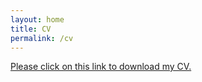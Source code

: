 ```yaml
---
layout: home
title: CV
permalink: /cv
---
```


<a href="/assets/cv/cv_leander_girrbach.pdf"> Please click on this link to download my CV.</a>
